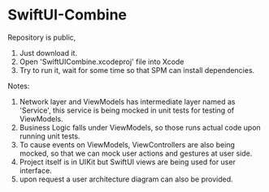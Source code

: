 # SwiftUI-Combine

Repository is public, 
1) Just download it.
2) Open 'SwiftUICombine.xcodeproj' file into Xcode
3) Try to run it, wait for some time so that SPM can install dependencies.


Notes:
1) Network layer and ViewModels has intermediate layer named as 'Service', this service is being mocked in unit tests for testing of ViewModels.
2) Business Logic falls under ViewModels, so those runs actual code upon running unit tests.
3) To cause events on ViewModels, ViewControllers are also being mocked, so that we can mock user actions and gestures at user side.
4) Project itself is in UIKit but SwiftUI views are being used for user interface.
5) upon request a user architecture diagram can also be provided.
  
